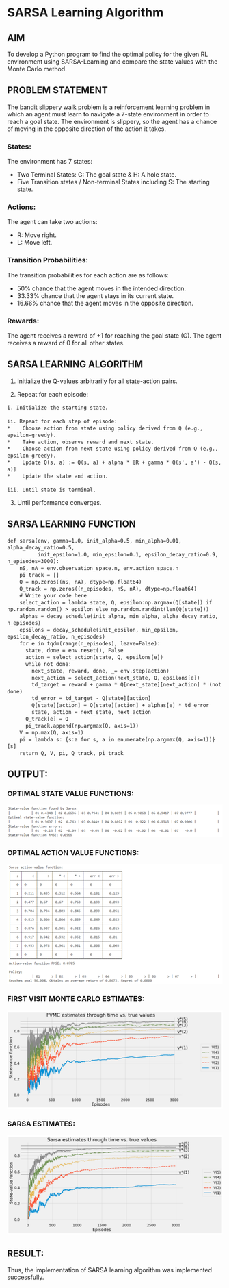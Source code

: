 # SARSA Learning Algorithm


## AIM
To develop a Python program to find the optimal policy for the given RL environment using SARSA-Learning and compare the state values with the Monte Carlo method.

## PROBLEM STATEMENT
The bandit slippery walk problem is a reinforcement learning problem in which an agent must learn to navigate a 7-state environment in order to reach a goal state. The environment is slippery, so the agent has a chance of moving in the opposite direction of the action it takes.
### States:

The environment has 7 states:

*    Two Terminal States: G: The goal state & H: A hole state.
*    Five Transition states / Non-terminal States including S: The starting state.

### Actions:

The agent can take two actions:

*    R: Move right.
*    L: Move left.

### Transition Probabilities:

The transition probabilities for each action are as follows:

*    50% chance that the agent moves in the intended direction.
*    33.33% chance that the agent stays in its current state.
*    16.66% chance that the agent moves in the opposite direction.

### Rewards:
The agent receives a reward of +1 for reaching the goal state (G). The agent receives a reward of 0 for all other states.

## SARSA LEARNING ALGORITHM



1.    Initialize the Q-values arbitrarily for all state-action pairs.

2.   Repeat for each episode:

    i. Initialize the starting state.

    ii. Repeat for each step of episode:
    *    Choose action from state using policy derived from Q (e.g., epsilon-greedy).
    *    Take action, observe reward and next state.
    *    Choose action from next state using policy derived from Q (e.g., epsilon-greedy).
    *    Update Q(s, a) := Q(s, a) + alpha * [R + gamma * Q(s', a') - Q(s, a)]
    *    Update the state and action.

    iii. Until state is terminal.

3.    Until performance converges.

## SARSA LEARNING FUNCTION
```
def sarsa(env, gamma=1.0, init_alpha=0.5, min_alpha=0.01, alpha_decay_ratio=0.5,
          init_epsilon=1.0, min_epsilon=0.1, epsilon_decay_ratio=0.9, n_episodes=3000):
    nS, nA = env.observation_space.n, env.action_space.n
    pi_track = []
    Q = np.zeros((nS, nA), dtype=np.float64)
    Q_track = np.zeros((n_episodes, nS, nA), dtype=np.float64)
    # Write your code here
    select_action = lambda state, Q, epsilon:np.argmax(Q[state]) if np.random.random() > epsilon else np.random.randint(len(Q[state]))
    alphas = decay_schedule(init_alpha, min_alpha, alpha_decay_ratio, n_episodes)
    epsilons = decay_schedule(init_epsilon, min_epsilon, epsilon_decay_ratio, n_episodes)
    for e in tqdm(range(n_episodes), leave=False):
      state, done = env.reset(), False
      action = select_action(state, Q, epsilons[e])
      while not done:
        next_state, reward, done, _= env.step(action)
        next_action = select_action(next_state, Q, epsilons[e])
        td_target = reward + gamma * Q[next_state][next_action] * (not done)
        td_error = td_target - Q[state][action]
        Q[state][action] = Q[state][action] + alphas[e] * td_error
        state, action = next_state, next_action
      Q_track[e] = Q
      pi_track.append(np.argmax(Q, axis=1))
    V = np.max(Q, axis=1)
    pi = lambda s: {s:a for s, a in enumerate(np.argmax(Q, axis=1))}[s]
    return Q, V, pi, Q_track, pi_track
```

## OUTPUT:
### OPTIMAL STATE VALUE FUNCTIONS:
![op](./q1.png)
### OPTIMAL ACTION VALUE FUNCTIONS:
![op](./q2.png)
### FIRST VISIT MONTE CARLO ESTIMATES:
![op](./q3.png)
### SARSA ESTIMATES:
![op](./q4.png)


## RESULT:

Thus, the implementation of SARSA learning algorithm was implemented successfully.
